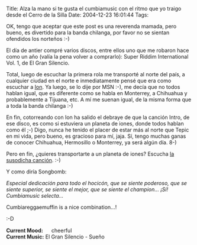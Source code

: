 Title: Alza la mano si te gusta el cumbiamusic con el ritmo que yo traigo desde el Cerro de la Silla
Date: 2004-12-23 16:01:44
Tags: 

<p>OK, tengo que aceptar que este post es una reverenda mamada, pero bueno, es divertido para la banda chilanga, por favor no se sientan ofendidos los norteños :-)</p>

<p>El día de antier compré varios discos, entre ellos uno que me robaron hace como un año (valía la pena volver a comprarlo): Super Riddim International Vol. 1, de El Gran Silencio.</p>

<p>Total, luego de escuchar la primera rola me transporté al norte del país, a cualquier ciudad en el norte e inmediatamente pensé que era como escuchar a <a href="http://ion.gluch.org.mx/">Ion</a>. Ya luego, se lo dije por MSN :-), me decía que no todos hablan igual, que es diferente como se habla en Monterrey, a Chihuahua y probablemente a Tijuana, etc. A mí me suenan igual, de la misma forma que a toda la banda chilanga :-)</p>

<p>En fin, cotorreando con Ion ha salido el debraye de que la canción Intro, de ese disco, es como si estuviera un planeta de iones, donde todos hablan como él ;-) Digo, nunca he tenido el placer de estar más al norte que Tepic en mi vida, pero bueno, es gracioso para mí, jaja. Sí, tengo muchas ganas de conocer Chihuahua, Hermosillo o Monterrey, ya será algún día. 8-)</p>

<p>Pero en fin, ¿quieres transportarte a un planeta de iones? Escucha <a href="http://castor.dhcp.uia.mx/%7Edamogar/misc/intro.ogg">la susodicha canción</a>. :-)</p>

<p>Y como diría Songbomb:</p>

<p><em>Especial dedicación para todo el hocicón, que se siente poderoso, que se siente superior, se siente el mejor, que se siente el champion&#8230; ¡Sí! Cumbiamusic selecta&#8230;</em></p>

<p>Cumbiareggaemuffin is a nice combination&#8230;!</p>

<p>:-D</p>

<p><strong>Current Mood:</strong> <img width="15" height="15" src="http://stat.livejournal.com/img/mood/growf/smileys/smile.gif"/> cheerful<br/><strong>Current Music:</strong> El Gran Silencio - Sueño</p>
